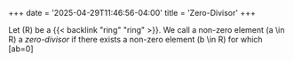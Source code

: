 +++
date = '2025-04-29T11:46:56-04:00'
title = 'Zero-Divisor'
+++

Let \(R\) be a {{< backlink "ring" "ring" >}}. We call a non-zero
element \(a \in R\) a _zero-divisor_ if there exists a non-zero
element \(b \in R\) for which \[ab=0\]
